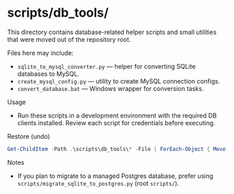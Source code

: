 # scripts/db_tools/

This directory contains database-related helper scripts and small utilities that were moved out of the repository root.

Files here may include:
- `sqlite_to_mysql_converter.py` — helper for converting SQLite databases to MySQL.
- `create_mysql_config.py` — utility to create MySQL connection configs.
- `convert_database.bat` — Windows wrapper for conversion tasks.

Usage
- Run these scripts in a development environment with the required DB clients installed. Review each script for credentials before executing.

Restore (undo)
```powershell
Get-ChildItem -Path .\scripts\db_tools\* -File | ForEach-Object { Move-Item -Path $_.FullName -Destination .\ -Force }
```

Notes
- If you plan to migrate to a managed Postgres database, prefer using `scripts/migrate_sqlite_to_postgres.py` (root `scripts/`).
